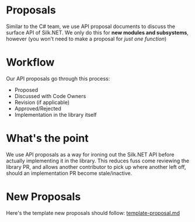 # Proposals
Similar to the C# team, we use API proposal documents to discuss the surface API of Silk.NET. We only do this for **new modules and subsystems**, however (you won't need to make a proposal for *just one function*)

# Workflow
Our API proposals go through this process:
- Proposed
- Discussed with Code Owners
- Revision (if applicable)
- Approved/Rejected
- Implementation in the library itself

# What's the point
We use API proposals as a way for ironing out the Silk.NET API before actually implementing it in the library. This reduces fuss come reviewing the library PR, and allows another contributor to pick up where another left off, should an implementation PR become stale/inactive.

# New Proposals
Here's the template new proposals should follow: [template-proposal.md](template-proposal.md)

